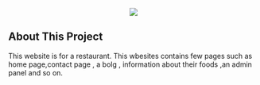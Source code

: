 <p align="center"><img src="https://laravel.com/assets/img/components/logo-laravel.svg"></p>

## About This Project

This website is for a restaurant. This wbesites contains few pages such as home page,contact page , a bolg , information about their foods ,an admin panel and so on.

